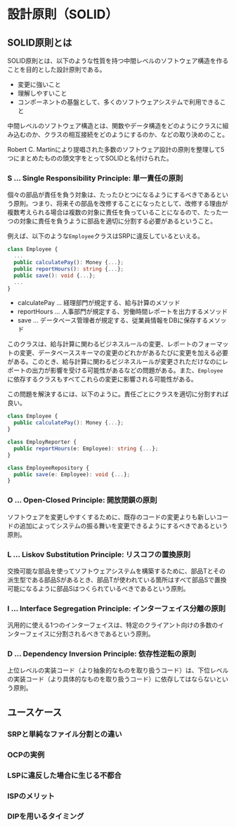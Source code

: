 # 設計原則（SOLID）

## SOLID原則とは

SOLID原則とは、以下のような性質を持つ中間レベルのソフトウェア構造を作ることを目的とした設計原則である。

- 変更に強いこと
- 理解しやすいこと
- コンポーネントの基盤として、多くのソフトウェアシステムで利用できること

中間レベルのソフトウェア構造とは、関数やデータ構造をどのようにクラスに組み込むのか、クラスの相互接続をどのようにするのか、などの取り決めのこと。

Robert C. Martinにより提唱された多数のソフトウェア設計の原則を整理して5つにまとめたものの頭文字をとってSOLIDと名付けられた。

### S … Single Responsibility Principle: 単一責任の原則

個々の部品が責任を負う対象は、たったひとつになるようにするべきであるという原則。つまり、将来その部品を改修することになったとして、改修する理由が複数考えられる場合は複数の対象に責任を負っていることになるので、たった一つの対象に責任を負うように部品を適切に分割する必要があるということ。

例えば、以下のような`Employee`クラスはSRPに違反しているといえる。

```typescript
class Employee {
  ...
  public calculatePay(): Money {...};
  public reportHours(): string {...};
  public save(): void {...};
  ...
}
```

- calculatePay … 経理部門が規定する、給与計算のメソッド
- reportHours … 人事部門が規定する、労働時間レポートを出力するメソッド
- save … データベース管理者が規定する、従業員情報をDBに保存するメソッド

このクラスは、給与計算に関わるビジネスルールの変更、レポートのフォーマットの変更、データベーススキーマの変更のどれかがあるたびに変更を加える必要がある。このとき、給与計算に関わるビジネスルールが変更されただけなのにレポートの出力が影響を受ける可能性があるなどの問題がある。また、`Employee`に依存するクラスもすべてこれらの変更に影響される可能性がある。

この問題を解決するには、以下のように。責任ごとにクラスを適切に分割すれば良い。

```typescript
class Employee {
  public calculatePay(): Money {...};
}

class EmployReporter {
  public reportHours(e: Employee): string {...};
}

class EmployeeRepository {
  public save(e: Employee): void {...};
}
```

### O … Open-Closed Principle: 開放閉鎖の原則

ソフトウェアを変更しやすくするために、既存のコードの変更よりも新しいコードの追加によってシステムの振る舞いを変更できるようにするべきであるという原則。

### L … Liskov Substitution Principle: リスコフの置換原則

交換可能な部品を使ってソフトウェアシステムを構築するために、部品Tとその派生型である部品Sがあるとき、部品Tが使われている箇所はすべて部品Sで置換可能になるように部品Sはつくられているべきであるという原則。

### I … Interface Segregation Principle: インターフェイス分離の原則

汎用的に使える1つのインターフェイスは、特定のクライアント向けの多数のインターフェイスに分割されるべきであるという原則。

### D … Dependency Inversion Principle: 依存性逆転の原則

上位レベルの実装コード（より抽象的なものを取り扱うコード）は、下位レベルの実装コード（より具体的なものを取り扱うコード）に依存してはならないという原則。

## ユースケース

### SRPと単純なファイル分割との違い

### OCPの実例

### LSPに違反した場合に生じる不都合

### ISPのメリット

### DIPを用いるタイミング
